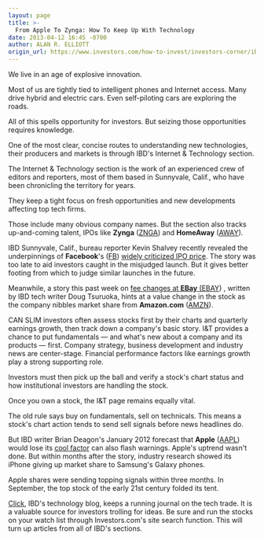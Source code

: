 ```yaml
---
layout: page
title: >-
  From Apple To Zynga: How To Keep Up With Technology
date: 2013-04-12 16:45 -0700
author: ALAN R. ELLIOTT
origin_url: https://www.investors.com/how-to-invest/investors-corner/ibd-internet-technology-section/
---
```


We live in an age of explosive innovation.

Most of us are tightly tied to intelligent phones and Internet access. Many drive hybrid and electric cars. Even self-piloting cars are exploring the roads.

All of this spells opportunity for investors. But seizing those opportunities requires knowledge.

One of the most clear, concise routes to understanding new technologies, their producers and markets is through IBD's Internet & Technology section.

The Internet & Technology section is the work of an experienced crew of editors and reporters, most of them based in Sunnyvale, Calif., who have been chronicling the territory for years.

They keep a tight focus on fresh opportunities and new developments affecting top tech firms.

Those include many obvious company names. But the section also tracks up-and-coming talent, IPOs like **Zynga** ([ZNGA](https://research.investors.com/quote.aspx?symbol=ZNGA)) and **HomeAway** ([AWAY](https://research.investors.com/quote.aspx?symbol=AWAY)).

IBD Sunnyvale, Calif., bureau reporter Kevin Shalvey recently revealed the underpinnings of **Facebook**'s ([FB](https://research.investors.com/quote.aspx?symbol=FB)) [widely criticized IPO price](http://news.investors.com/technology/040513-650771-facebook-confidential-ipo-letters-to-sec.htm). The story was too late to aid investors caught in the misjudged launch. But it gives better footing from which to judge similar launches in the future.

Meanwhile, a story this past week on [fee changes at **EBay** (](http://news.investors.com/technology-tech-exec-qanda/041013-651385-ebay-challenges-amazon-with-seller-fee-overhaul.htm?ref=HPLNews)[EBAY](https://research.investors.com/quote.aspx?symbol=EBAY)) , written by IBD tech writer Doug Tsuruoka, hints at a value change in the stock as the company nibbles market share from **Amazon.com** ([AMZN](https://research.investors.com/quote.aspx?symbol=AMZN)).

CAN SLIM investors often assess stocks first by their charts and quarterly earnings growth, then track down a company's basic story. I&T provides a chance to put fundamentals — and what's new about a company and its products — first. Company strategy, business development and industry news are center-stage. Financial performance factors like earnings growth play a strong supporting role.

Investors must then pick up the ball and verify a stock's chart status and how institutional investors are handling the stock.

Once you own a stock, the I&T page remains equally vital.

The old rule says buy on fundamentals, sell on technicals. This means a stock's chart action tends to send sell signals before news headlines do.

But IBD writer Brian Deagon's January 2012 forecast that **Apple** ([AAPL](https://research.investors.com/quote.aspx?symbol=AAPL)) would lose its [cool factor](http://news.investors.com/technology/010412-596371-2012-predictions-includes-woes-for-apple-google.htm) can also flash warnings. Apple's uptrend wasn't done. But within months after the story, industry research showed its iPhone giving up market share to Samsung's Galaxy phones.

Apple shares were sending topping signals within three months. In September, the top stock of the early 21st century folded its tent.

[Click](https://www.investors.com/click/?nav=NewsClick), IBD's technology blog, keeps a running journal on the tech trade. It is a valuable source for investors trolling for ideas. Be sure and run the stocks on your watch list through Investors.com's site search function. This will turn up articles from all of IBD's sections.
